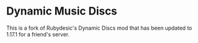 # Dynamic Music Discs

This is a fork of Rubydesic's Dynamic Discs mod that has been updated to 1.17.1 for a friend's server.
